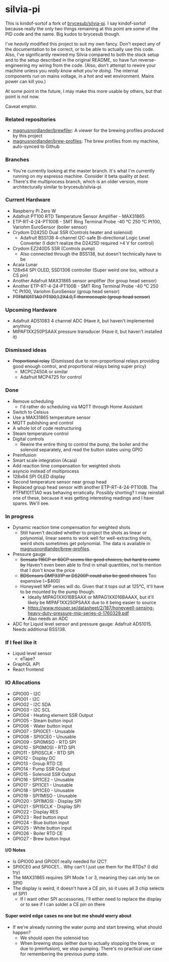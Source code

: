 # silvia-pi
This is kindof-sortof a fork of [brycesub/silvia-pi](https://github.com/brycesub/silvia-pi). I say kindof-sortof because really the only two things remaining at this point are some of the PID code and the name. Big kudos to brycesub though.

I've *heavily* modified this project to suit my own fancy. Don't expect any of the documentation to be correct, 
or to be able to actually use this code. Also, I've significantly rewired my Silvia compared to both the stock setup
and to the setup described in the original README, so have fun reverse-engineering my wiring from the code. (Also, don't attempt to rewire your machine unless you *really know what you're doing*. The internal components run on mains voltage, in a hot and wet environment. Mains power can kill you.)

At some point in the future, I may make this more usable by others, but that point is not now.

Caveat emptor.

### Related repositories
* [magnusnordlander/brewfiler](https://github.com/magnusnordlander/brewfiler): A viewer for the brewing profiles produced by this project
* [magnusnordlander/brew-profiles](https://github.com/magnusnordlander/brew-profiles): The brew profiles from my machine, auto-synced to Github

### Branches
* You're currently looking at the master branch. It's what I'm currently running on my espresso machine. Consider it beta quality *at best*.
* There's the multiprocess branch, which is an older version, more architecturally similar to brycesub/silvia-pi

### Current Hardware
* Raspberry Pi Zero W
* Adafruit PT100 RTD Temperature Sensor Amplifier - MAX31865
* ETP-RT-4-24-PT100B - SMT Ring Terminal Probe -40 °C 250 °C Pt100, Variohm EuroSensor (boiler sensor)
* Crydom D2425D Dual SSR (Controls heater and solenoid)
    * Adafruit BSS138 4-channel I2C-safe Bi-directional Logic Level Converter (I didn't realize the D2425D required >4 V for control)
* Crydom EZ240D5 SSR (Controls pump)
    * Also connected through the BSS138, but doesn't technically have to be
* Acaia Lunar
* 128x64 SPI OLED, SSD1306 controller (Super weird one too, without a CS pin)
* Another Adafruit MAX31865 sensor amplifier (for group head sensor)
* Another ETP-RT-4-24-PT100B - SMT Ring Terminal Probe -40 °C 250 °C Pt100, Variohm EuroSensor (group head sensor)
* ~~PTFM101T1A0 PT100,1.2X4.0,T thermocouple (group head sensor)~~

### Upcoming Hardware
* Adafruit ADS1083 4 channel ADC (Have it, but haven't implemented anything
* MIPAF1XX250PSAAX pressure transducer (Have it, but haven't installed it)

### Dismissed ideas
* ~~Proportional relay~~ (Dismissed due to non-proportional relays providing good enough control, and proportional relays being super pricy)
   * MCPC2450A or similar
   * Adafruit MCP4725 for control

### Done
* Remove scheduling
   * I'd rather do scheduling via MQTT through Home Assistant
* Switch to Celsius
* Use a MAX31865 temperature sensor
* MQTT publishing and control
* A whole lot of code restructuring
* Steam temperature control
* Digital controls
   * Rewire the entire thing to control the pump, the boiler and the solenoid separately, and read the button states using GPIO
* Preinfusion
* Smart scale integration (Acaia)
* Add reaction time compensation for weighted shots
* asyncio instead of multiprocess
* 128x64 SPI OLED display
* Second temperature sensor near group head
* Replaced group head sensor with another ETP-RT-4-24-PT100B. The PTFM101T1A0 was behaving erratically. Possibly shorting? I may reinstall one of these, because it was getting interesting readings and I have spares. We'll see.

### In progress
* Dynamic reaction time compensation for weighted shots
   * Still haven't decided whether to project the shots as linear or polynomial, linear seems to work well for well-extracting shots, weird shots sometimes get polynomial. The data is available in [magnusnordlander/brew-profiles](https://github.com/magnusnordlander/brew-profiles).
* Pressure gauge
    * ~~Sensata 116CP or 60CP seems like good choices, but hard to come by~~ Haven't even been able to find in small quantities, not to mention that I don't know the price
    * ~~BDSensors DMP331P or DS200P could also be good choices~~ Too expensive (~$400)
    * Honeywell MIP series will do. Given that it tops out at 125°C, it'll have to be mounted by the pump though.
      * Ideally MIPAG1XX016BSAAX or MIPAG1XX016BAAAX, but it'll likely be MIPAF1XX250PSAAX due to it being easier to source
      * https://www.mouser.se/datasheet/2/187/honeywell-sensing-heavy-duty-pressure-mip-series-d-1760329.pdf
      * Also needs an ADC
* ADC for Liquid level sensor and pressure gauge: Adafruit ADS1015. Needs additional BSS138.

### If I feel like it
* Liquid level sensor
    * eTape?
* GraphQL API
* React frontend

### IO Allocations

* GPIO00 - I2C
* GPIO01 - I2C
* GPIO02 - I2C SDA
* GPIO03 - I2C SCL
* GPIO04 - Heating element SSR Output
* GPIO05 - Steam button input
* GPIO06 - Water button input
* GPIO07 - SPI0CE1 - Unusable
* GPIO08 - SPI0CE0 - Unusable
* GPIO09 - SPI0MISO - RTD SPI
* GPIO10 - SPI0MOSI - RTD SPI
* GPIO11 - SPI0SCLK - RTD SPI
* GPIO12 - Display DC
* GPIO13 - Group RTD CE
* GPIO14 - Pump SSR Output
* GPIO15 - Solenoid SSR Output
* GPIO16 - SPI1CE2 - Unusable
* GPIO17 - SPI1CE1 - Unusable
* GPIO18 - SPI1CE0 - Unusable
* GPIO19 - SPI1MISO - Unusable
* GPIO20 - SPI1MOSI - Display SPI
* GPIO21 - SPI1SCLK - Display SPI
* GPIO22 - Display RES
* GPIO23 - Red button input
* GPIO24 - Blue button input
* GPIO25 - White button input
* GPIO26 - Boiler RTD CE
* GPIO27 - Brew button Input

#### I/O Notes
* Is GPIO00 and GPIO01 really needed for I2C?
* SPI0CE0 and SPI0CE1... Why can't I just use them for the RTDs? (I did try)
* The MAX31865 requires SPI Mode 1 or 3, meaning they can only be on SPI0
* The display is weird, it doesn't have a CE pin, so it uses all 3 chip selects of SPI1
   * If I want other SPI accessories, I'll either need to replace the display or to see if I can solder a CE pin on there

#### Super weird edge cases no one but me should worry about
* If we're already running the water pump and start brewing, what should happen?
    * We should open the solenoid too
    * When brewing stops (either due to actually stopping the brew, or due to preinfusion), we stop pumping. There's no practical use case for remembering the previous pump state.
    

